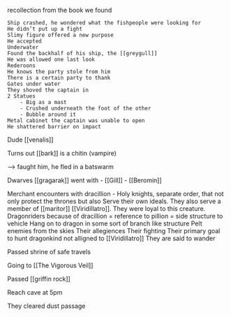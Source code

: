 recollection from the book we found
```
Ship crashed, he wondered what the fishpeople were looking for
He didn’t put up a fight
Slimy figure offered a new purpose
He accepted
Underwater
Found the backhalf of his ship, the [[greygull]]
He was allowed one last look
Rederoons
He knows the party stole from him
There is a certain party to thank
Gates under water
They shoved the captain in
2 Statues
	- Big as a mast
	- Crushed underneath the foot of the other
	- Bubble around it
Metal cabinet the captain was unable to open
He shattered barrier on impact
```
Dude [[venalis]]



Turns out [[bark]] is a chitin (vampire)

--> faught him, he fled in a batswarm


Dwarves [[gragarak]] went with
	- [[Gill]] 
	- [[Beromin]]


Merchant encounters with dracillion
	- Holy knights, separate order, that not only protect the thrones but also
	Serve their own ideals. They also serve a member of [[maritor]]
	[[Viridillatro]]. They were loyal to this creature.
	Dragonriders because of dracillion = reference to pillion = side structure to vehicle
	Hang on to dragon in some sort of branch like structure
	Pelt enemies from the skies
	Their allegiences
	Their fighting
	Their primary goal to hunt dragonkind not alligned to [[Viridillatro]]
	They are said to wander

Passed shrine of safe travels

Going to [[The Vigorous Veil]]


Passed [[griffin rock]]

Reach cave at 5pm

They cleared dust passage
